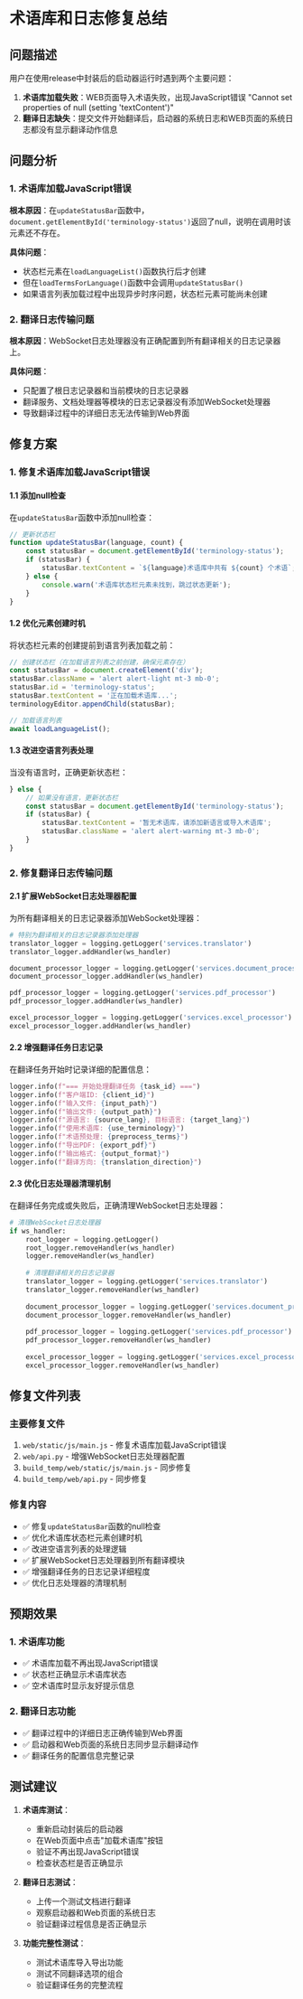 # 术语库和日志修复总结

## 问题描述

用户在使用release中封装后的启动器运行时遇到两个主要问题：

1. **术语库加载失败**：WEB页面导入术语失败，出现JavaScript错误 "Cannot set properties of null (setting 'textContent')"
2. **翻译日志缺失**：提交文件开始翻译后，启动器的系统日志和WEB页面的系统日志都没有显示翻译动作信息

## 问题分析

### 1. 术语库加载JavaScript错误

**根本原因**：在`updateStatusBar`函数中，`document.getElementById('terminology-status')`返回了null，说明在调用时该元素还不存在。

**具体问题**：
- 状态栏元素在`loadLanguageList()`函数执行后才创建
- 但在`loadTermsForLanguage()`函数中会调用`updateStatusBar()`
- 如果语言列表加载过程中出现异步时序问题，状态栏元素可能尚未创建

### 2. 翻译日志传输问题

**根本原因**：WebSocket日志处理器没有正确配置到所有翻译相关的日志记录器上。

**具体问题**：
- 只配置了根日志记录器和当前模块的日志记录器
- 翻译服务、文档处理器等模块的日志记录器没有添加WebSocket处理器
- 导致翻译过程中的详细日志无法传输到Web界面

## 修复方案

### 1. 修复术语库加载JavaScript错误

#### 1.1 添加null检查
在`updateStatusBar`函数中添加null检查：

```javascript
// 更新状态栏
function updateStatusBar(language, count) {
    const statusBar = document.getElementById('terminology-status');
    if (statusBar) {
        statusBar.textContent = `${language}术语库中共有 ${count} 个术语`;
    } else {
        console.warn('术语库状态栏元素未找到，跳过状态更新');
    }
}
```

#### 1.2 优化元素创建时机
将状态栏元素的创建提前到语言列表加载之前：

```javascript
// 创建状态栏（在加载语言列表之前创建，确保元素存在）
const statusBar = document.createElement('div');
statusBar.className = 'alert alert-light mt-3 mb-0';
statusBar.id = 'terminology-status';
statusBar.textContent = '正在加载术语库...';
terminologyEditor.appendChild(statusBar);

// 加载语言列表
await loadLanguageList();
```

#### 1.3 改进空语言列表处理
当没有语言时，正确更新状态栏：

```javascript
} else {
    // 如果没有语言，更新状态栏
    const statusBar = document.getElementById('terminology-status');
    if (statusBar) {
        statusBar.textContent = '暂无术语库，请添加新语言或导入术语库';
        statusBar.className = 'alert alert-warning mt-3 mb-0';
    }
}
```

### 2. 修复翻译日志传输问题

#### 2.1 扩展WebSocket日志处理器配置
为所有翻译相关的日志记录器添加WebSocket处理器：

```python
# 特别为翻译相关的日志记录器添加处理器
translator_logger = logging.getLogger('services.translator')
translator_logger.addHandler(ws_handler)

document_processor_logger = logging.getLogger('services.document_processor')
document_processor_logger.addHandler(ws_handler)

pdf_processor_logger = logging.getLogger('services.pdf_processor')
pdf_processor_logger.addHandler(ws_handler)

excel_processor_logger = logging.getLogger('services.excel_processor')
excel_processor_logger.addHandler(ws_handler)
```

#### 2.2 增强翻译任务日志记录
在翻译任务开始时记录详细的配置信息：

```python
logger.info(f"=== 开始处理翻译任务 {task_id} ===")
logger.info(f"客户端ID: {client_id}")
logger.info(f"输入文件: {input_path}")
logger.info(f"输出文件: {output_path}")
logger.info(f"源语言: {source_lang}, 目标语言: {target_lang}")
logger.info(f"使用术语库: {use_terminology}")
logger.info(f"术语预处理: {preprocess_terms}")
logger.info(f"导出PDF: {export_pdf}")
logger.info(f"输出格式: {output_format}")
logger.info(f"翻译方向: {translation_direction}")
```

#### 2.3 优化日志处理器清理机制
在翻译任务完成或失败后，正确清理WebSocket日志处理器：

```python
# 清理WebSocket日志处理器
if ws_handler:
    root_logger = logging.getLogger()
    root_logger.removeHandler(ws_handler)
    logger.removeHandler(ws_handler)
    
    # 清理翻译相关的日志记录器
    translator_logger = logging.getLogger('services.translator')
    translator_logger.removeHandler(ws_handler)
    
    document_processor_logger = logging.getLogger('services.document_processor')
    document_processor_logger.removeHandler(ws_handler)
    
    pdf_processor_logger = logging.getLogger('services.pdf_processor')
    pdf_processor_logger.removeHandler(ws_handler)
    
    excel_processor_logger = logging.getLogger('services.excel_processor')
    excel_processor_logger.removeHandler(ws_handler)
```

## 修复文件列表

### 主要修复文件
1. `web/static/js/main.js` - 修复术语库加载JavaScript错误
2. `web/api.py` - 增强WebSocket日志处理器配置
3. `build_temp/web/static/js/main.js` - 同步修复
4. `build_temp/web/api.py` - 同步修复

### 修复内容
- ✅ 修复`updateStatusBar`函数的null检查
- ✅ 优化术语库状态栏元素创建时机
- ✅ 改进空语言列表的处理逻辑
- ✅ 扩展WebSocket日志处理器到所有翻译模块
- ✅ 增强翻译任务的日志记录详细程度
- ✅ 优化日志处理器的清理机制

## 预期效果

### 1. 术语库功能
- ✅ 术语库加载不再出现JavaScript错误
- ✅ 状态栏正确显示术语库状态
- ✅ 空术语库时显示友好提示信息

### 2. 翻译日志功能
- ✅ 翻译过程中的详细日志正确传输到Web界面
- ✅ 启动器和Web页面的系统日志同步显示翻译动作
- ✅ 翻译任务的配置信息完整记录

## 测试建议

1. **术语库测试**：
   - 重新启动封装后的启动器
   - 在Web页面中点击"加载术语库"按钮
   - 验证不再出现JavaScript错误
   - 检查状态栏是否正确显示

2. **翻译日志测试**：
   - 上传一个测试文档进行翻译
   - 观察启动器和Web页面的系统日志
   - 验证翻译过程信息是否正确显示

3. **功能完整性测试**：
   - 测试术语库导入导出功能
   - 测试不同翻译选项的组合
   - 验证翻译任务的完整流程
